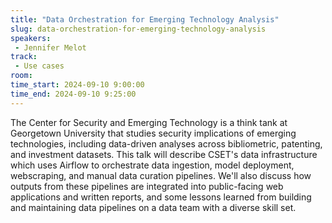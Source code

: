 ```yaml
---
title: "Data Orchestration for Emerging Technology Analysis"
slug: data-orchestration-for-emerging-technology-analysis
speakers:
 - Jennifer Melot
track:
 - Use cases
room: 
time_start: 2024-09-10 9:00:00
time_end: 2024-09-10 9:25:00
---
```


The Center for Security and Emerging Technology is a think tank at Georgetown University that studies security implications of emerging technologies, including data-driven analyses across bibliometric, patenting, and investment datasets. This talk will describe CSET's data infrastructure which uses Airflow to orchestrate data ingestion, model deployment, webscraping, and manual data curation pipelines. We'll also discuss how outputs from these pipelines are integrated into public-facing web applications and written reports, and some lessons learned from building and maintaining data pipelines on a data team with a diverse skill set.